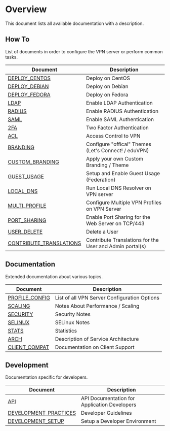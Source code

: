 # Overview

This document lists all available documentation with a description.

## How To

List of documents in order to configure the VPN server or perform common tasks.

| Document                                              | Description                      |
| ----------------------------------------------------- | -------------------------------- |
| [DEPLOY_CENTOS](DEPLOY_CENTOS.md)                     | Deploy on CentOS |
| [DEPLOY_DEBIAN](DEPLOY_DEBIAN.md)                     | Deploy on Debian |
| [DEPLOY_FEDORA](DEPLOY_FEDORA.md)                     | Deploy on Fedora |
| [LDAP](LDAP.md)                                       | Enable LDAP Authentication |
| [RADIUS](RADIUS.md)                                   | Enable RADIUS Authentication |
| [SAML](SAML.md)                                       | Enable SAML Authentication |
| [2FA](2FA.md)                                         | Two Factor Authentication |
| [ACL](ACL.md)                                         | Access Control to VPN     |
| [BRANDING](BRANDING.md)                               | Configure "offical" Themes (Let's Connect! / eduVPN) |
| [CUSTOM_BRANDING](CUSTOM_BRANDING.md)                 | Apply your own Custom Branding / Theme |
| [GUEST_USAGE](GUEST_USAGE.md)                         | Setup and Enable Guest Usage (Federation) |
| [LOCAL_DNS](LOCAL_DNS.md)                             | Run Local DNS Resolver on VPN server |
| [MULTI_PROFILE](MULTI_PROFILE.md)                     | Configure Multiple VPN Profiles on VPN Server|
| [PORT_SHARING](PORT_SHARING.md)                       | Enable Port Sharing for the Web Server on TCP/443 |
| [USER_DELETE](USER_DELETE.md)                         | Delete a User | 
| [CONTRIBUTE_TRANSLATIONS](CONTRIBUTE_TRANSLATIONS.md) | Contribute Translations for the User and Admin portal(s) |

## Documentation

Extended documentation about various topics.

| Document                                              | Description                      |
| ----------------------------------------------------- | -------------------------------- |
| [PROFILE_CONFIG](PROFILE_CONFIG.md)                   | List of all VPN Server Configuration Options |
| [SCALING](SCALING.md)                                 | Notes About Performance / Scaling |
| [SECURITY](SECURITY.md)                               | Security Notes |
| [SELINUX](SELINUX.md)                                 | SELinux Notes |
| [STATS](STATS.md)                                     | Statistics |
| [ARCH](ARCH.md)                                       | Description of Service Architecture |
| [CLIENT_COMPAT](CLIENT_COMPAT.md)                     | Documentation on Client Support |

## Development

Documentation specific for developers.

| Document                                              | Description                      |
| ----------------------------------------------------- | -------------------------------- |
| [API](API.md)                                         | API Documentation for Application Developers |
| [DEVELOPMENT_PRACTICES](DEVELOPMENT_PRACTICES.md)     | Developer Guidelines |
| [DEVELOPMENT_SETUP](DEVELOPMENT_SETUP.md)             | Setup a Developer Environment |
